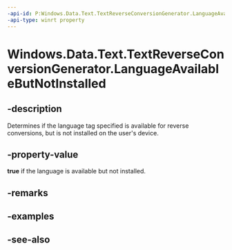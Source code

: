 ----api-id: P:Windows.Data.Text.TextReverseConversionGenerator.LanguageAvailableButNotInstalled
-api-type: winrt property
---<!-- Property syntaxpublic bool LanguageAvailableButNotInstalled { get; }--># Windows.Data.Text.TextReverseConversionGenerator.LanguageAvailableButNotInstalled## -descriptionDetermines if the language tag specified is available for reverse conversions, but is not installed on the user's device.## -property-value**true** if the language is available but not installed.## -remarks## -examples## -see-also